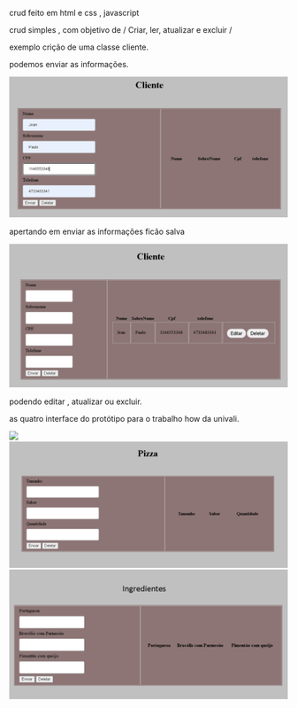 crud feito em html e css , javascript

crud simples , com objetivo de / Criar, ler, atualizar e excluir /

exemplo crição de uma classe cliente.

podemos enviar as informações.

<img src="images/crudoff.png" />

apertando em enviar as informações ficão salva 

<img src="images/crudon.png" />

podendo editar , atualizar ou excluir.

as quatro interface do protótipo para o trabalho how da univali.



<img src="images/endereço..png" />

<img src="images/pizza.png" />

<img src="images/ingredientes.png" />
